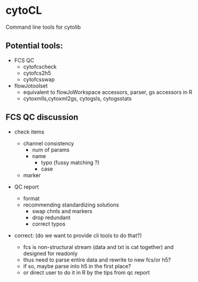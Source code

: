 # cytoCL
Command line tools for cytolib
## Potential tools:
* FCS QC
  * cytofcscheck
  * cytofcs2h5
  * cytofcsswap
* flowJotoolset 
  * equivalent to flowJoWorkspace accessors, parser, gs accessors in R
  * cytoxmlls,cytoxml2gs, cytogsls, cytogsstats

## FCS QC discussion
* check items
  * channel consistency
    * num of params
    * name			
	    * typo (fussy matching ?)
	    * case
  * marker
  
*	QC report
	  * format
    * recommending standardizing solutions
      * swap chnls and markers
      * drop redundant
      * correct typos
      
* correct: (do we want to provide cli tools to do that?)
  * fcs is non-structural stream (data and txt is cat together) and designed for readonly
  * thus need to parse entire data and rewrite to new fcs/or h5? 
  * if so, maybe parse into h5 in the first place?
  * or direct user to do it in R by the tips from qc report
                          
